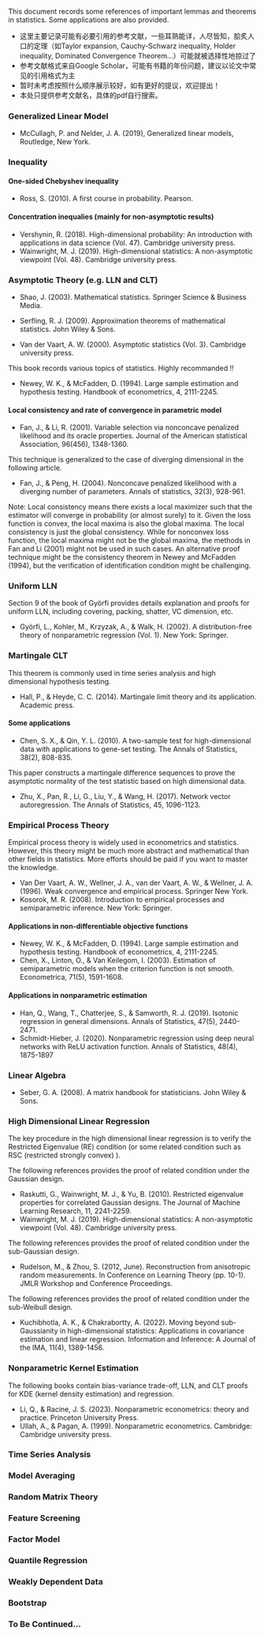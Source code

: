 This document records some references of important lemmas and theorems in statistics. Some applications are also provided. 

 - 这里主要记录可能有必要引用的参考文献，一些耳熟能详，人尽皆知，脍炙人口的定理（如Taylor expansion, Cauchy-Schwarz inequality, Holder inequality, Dominated Convergence Theorem...）可能就被选择性地掠过了
 - 参考文献格式来自Google Scholar，可能有书籍的年份问题，建议以论文中常见的引用格式为主
 - 暂时未考虑按照什么顺序展示较好，如有更好的提议，欢迎提出！
 - 本处只提供参考文献名，具体的pdf自行搜索。

### Generalized Linear Model

- McCullagh, P. and Nelder, J. A. (2019), Generalized linear models, Routledge, New York.

### Inequality

#### One-sided Chebyshev inequality

- Ross, S. (2010). A first course in probability. Pearson.

#### Concentration inequalies (mainly for non-asymptotic results)

- Vershynin, R. (2018). High-dimensional probability: An introduction with applications in data science (Vol. 47). Cambridge university press.
- Wainwright, M. J. (2019). High-dimensional statistics: A non-asymptotic viewpoint (Vol. 48). Cambridge university press.

### Asymptotic Theory (e.g. LLN and CLT)

- Shao, J. (2003). Mathematical statistics. Springer Science & Business Media.

- Serfling, R. J. (2009). Approximation theorems of mathematical statistics. John Wiley & Sons.

- Van der Vaart, A. W. (2000). Asymptotic statistics (Vol. 3). Cambridge university press.

This book records various topics of statistics. Highly recommanded !!

- Newey, W. K., & McFadden, D. (1994). Large sample estimation and hypothesis testing. Handbook of econometrics, 4, 2111-2245.

#### Local consistency and rate of convergence in parametric model

- Fan, J., & Li, R. (2001). Variable selection via nonconcave penalized likelihood and its oracle properties. Journal of the American statistical Association, 96(456), 1348-1360.

This technique is generalized to the case of diverging dimensional in the following article.

- Fan, J., & Peng, H. (2004). Nonconcave penalized likelihood with a diverging number of parameters. Annals of statistics, 32(3), 928-961.

Note: Local consistency means there exists a local maximizer such that the estimator will converge in probability (or almost surely) to it. Given the loss function is convex, the local maxima is also the global maxima. The local consistency is just the global consistency. While for nonconvex loss function, the local maxima might not be the global maxima, the methods in Fan and Li (2001) might not be used in such cases. An alternative proof technique might be the consistency theorem in Newey and McFadden (1994), but the verification of identification condition might be challenging.

### Uniform LLN

Section 9 of the book of Györfi provides details explanation and proofs for uniform LLN, including covering, packing, shatter, VC dimension, etc.

- Györfi, L., Kohler, M., Krzyzak, A., & Walk, H. (2002). A distribution-free theory of nonparametric regression (Vol. 1). New York: Springer.

### Martingale CLT 

This theorem is commonly used in time series analysis and high dimensional hypothesis testing. 

- Hall, P., & Heyde, C. C. (2014). Martingale limit theory and its application. Academic press.

#### Some applications

- Chen, S. X., & Qin, Y. L. (2010). A two-sample test for high-dimensional data with applications to gene-set testing. The Annals of Statistics, 38(2), 808-835.

This paper constructs a martingale difference sequences to prove the asymptotic normality of the test statistic based on high dimensional data. 

- Zhu, X., Pan, R., Li, G., Liu, Y., & Wang, H. (2017). Network vector autoregression. The Annals of Statistics, 45, 1096-1123.

### Empirical Process Theory

Empirical process theory is widely used in econometrics and statistics. However, this theory might be much more abstract and mathematical than other fields in statistics. More efforts should be paid if you want to master the knowledge.

- Van Der Vaart, A. W., Wellner, J. A., van der Vaart, A. W., & Wellner, J. A. (1996). Weak convergence and empirical process. Springer New York.
- Kosorok, M. R. (2008). Introduction to empirical processes and semiparametric inference. New York: Springer.

#### Applications in non-differentiable objective functions
- Newey, W. K., & McFadden, D. (1994). Large sample estimation and hypothesis testing. Handbook of econometrics, 4, 2111-2245.
- Chen, X., Linton, O., & Van Keilegom, I. (2003). Estimation of semiparametric models when the criterion function is not smooth. Econometrica, 71(5), 1591-1608.

#### Applications in nonparametric estimation
- Han, Q., Wang, T., Chatterjee, S., & Samworth, R. J. (2019). Isotonic regression in general dimensions. Annals of Statistics, 47(5), 2440-2471.
- Schmidt-Hieber, J. (2020). Nonparametric regression using deep neural networks with ReLU activation function. Annals of Statistics, 48(4), 1875-1897

### Linear Algebra

- Seber, G. A. (2008). A matrix handbook for statisticians. John Wiley & Sons.

### High Dimensional Linear Regression 

The key procedure in the high dimensional linear regression is to verify the Restricted Eigenvalue (RE) condition (or some related condition such as RSC (restricted strongly convex) ).

The following references provides the proof of related condition under the Gaussian design.  

- Raskutti, G., Wainwright, M. J., & Yu, B. (2010). Restricted eigenvalue properties for correlated Gaussian designs. The Journal of Machine Learning Research, 11, 2241-2259.
- Wainwright, M. J. (2019). High-dimensional statistics: A non-asymptotic viewpoint (Vol. 48). Cambridge university press.

The following references provides the proof of related condition under the sub-Gaussian design.

- Rudelson, M., & Zhou, S. (2012, June). Reconstruction from anisotropic random measurements. In Conference on Learning Theory (pp. 10-1). JMLR Workshop and Conference Proceedings.

The following references provides the proof of related condition under the sub-Weibull design.

- Kuchibhotla, A. K., & Chakrabortty, A. (2022). Moving beyond sub-Gaussianity in high-dimensional statistics: Applications in covariance estimation and linear regression. Information and Inference: A Journal of the IMA, 11(4), 1389-1456.



### Nonparametric Kernel Estimation

The following books contain bias-variance trade-off, LLN, and CLT proofs for KDE (kernel density estimation) and regression.


- Li, Q., & Racine, J. S. (2023). Nonparametric econometrics: theory and practice. Princeton University Press.
- Ullah, A., & Pagan, A. (1999). Nonparametric econometrics. Cambridge: Cambridge university press.






### Time Series Analysis

### Model Averaging

### Random Matrix Theory

### Feature Screening

### Factor Model

### Quantile Regression

### Weakly Dependent Data

### Bootstrap

### To Be Continued...
